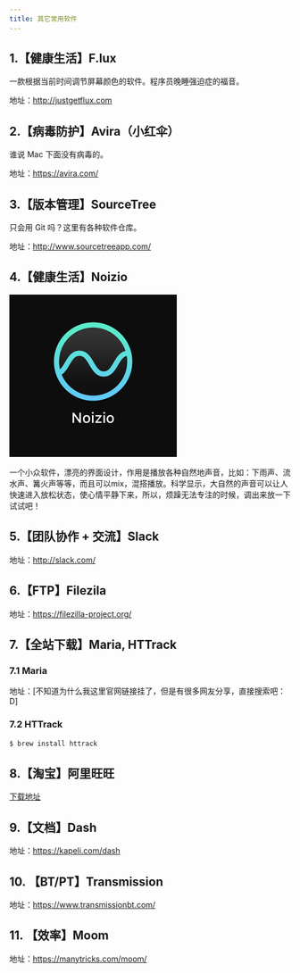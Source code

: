 ```yaml
---
title: 其它常用软件
---
```


## 1.【健康生活】F.lux
  
一款根据当前时间调节屏幕颜色的软件。程序员晚睡强迫症的福音。  

地址：<http://justgetflux.com>

## 2.【病毒防护】Avira（小红伞）

谁说 Mac 下面没有病毒的。 

地址：https://avira.com/

## 3.【版本管理】SourceTree 

只会用 Git 吗？这里有各种软件仓库。

地址：http://www.sourcetreeapp.com/

## 4.【健康生活】Noizio

![](/assets/5f8e79493caa65fc7e8ec911ffdf825b_b.png)

一个小众软件，漂亮的界面设计，作用是播放各种自然地声音，比如：下雨声、流水声、篝火声等等，而且可以mix，混搭播放。科学显示，大自然的声音可以让人快速进入放松状态，使心情平静下来，所以，烦躁无法专注的时候，调出来放一下试试吧！

<!-- ![](4501053ba6e9971e059eb6cfd85dc807_b.png) -->

## 5.【团队协作 + 交流】Slack

地址：http://slack.com/

## 6.【FTP】Filezila

地址：https://filezilla-project.org/

## 7.【全站下载】Maria, HTTrack

### 7.1 Maria

地址：[不知道为什么我这里官网链接挂了，但是有很多网友分享，直接搜索吧：D]

### 7.2 HTTrack

```
$ brew install httrack
```

## 8.【淘宝】阿里旺旺

[下载地址](https://www.taobao.com/go/market/seller/aliclient/ww/index.php)

## 9.【文档】Dash

地址：https://kapeli.com/dash

## 10. 【BT/PT】Transmission

地址：https://www.transmissionbt.com/

## 11. 【效率】Moom

地址：https://manytricks.com/moom/